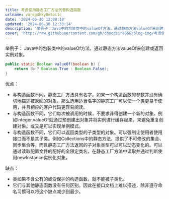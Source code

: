 ```yaml
---
title: 考虑使用静态工厂方法代替构造函数
urlname: vareg4hky8e5bi1c
date: '2024-06-30 12:08:18'
updated: '2024-06-30 12:33:14'
description: '举例子：Java中的包装类中的valueOf方法，通过静态方法valueOf来创建或返回实例对象。public static Boolean valueOf(boolean b) {     return (b ? Boolean.True : Boolean.False); }优点：与构造函...'
cover: 'http://raw.githubusercontent.com/gh/choodsire666/blog-img/考虑使用静态工厂方法代替构造函数/cover.jpg'
---
```

举例子：
Java中的包装类中的valueOf方法，通过静态方法valueOf来创建或返回实例对象。
```java
public static Boolean valueOf(boolean b) {
    return (b ? Boolean.True : Boolean.False);
}
```
优点：

   - 与构造函数不同，静态工厂方法具有名字。如果一个构造函数的参数并没有确切地描述被返回的对象，那么选用适当名字的静态工厂可以使一个类更易于使用，并且相应的客户代码更容易阅读。
   - 与构造函数不同，它们每次被调用的时候，不要求非得创建一个新的对象。例如Integer.valueOf就通过预创建出对象并将实例进行缓存起来，来避免重复创建对象。或又是可以实现单例模式。
   - 与构造函数不同，它们可以返回类型的子类型的对象。可以强制让使用者使用接口而不是其子类。例如Collections中的静态方法，提供了不可修改的集合、同步集合等。而且静态工厂方法返回的子对象类型可以可以动态变化的。可以通过读取配置文件的配好的全限定类名，在静态工厂方法中读取并通过判断使用newInstance实例化对象。

缺点：

   - 类如果不含公有的或受保护的构造函数，就不能被子类化。
   - 它们与其他静态函数没有任何区别。因此在接口文档上难以描述，除非遵守命名习惯可以将这个缺点减少到最少。
